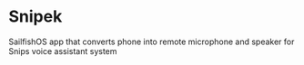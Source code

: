 # Snipek
SailfishOS app that converts phone into remote microphone and speaker for Snips voice assistant system
